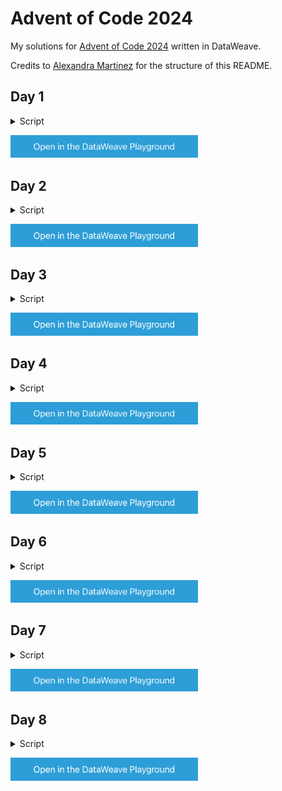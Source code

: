 # Advent of Code 2024

My solutions for [Advent of Code 2024](https://adventofcode.com/2024/) written in DataWeave.

Credits to [Alexandra Martinez](https://github.com/alexandramartinez/adventofcode-2024/tree/main) for the structure of this README.

## Day 1

<details>
  <summary>Script</summary>
  https://github.com/mtransier/AdventOfCode2024/blob/1ed4f7cce2a681169e490271764e49eae0366f1a/day1/transform.dwl#L1-L17
</details>

<a href="https://dataweave.mulesoft.com/learn/playground?projectMethod=GHRepo&repo=mtransier%2FAdventOfCode2024&path=day1"><img width="300" src="images/dwplayground-button.png"></a>

## Day 2

<details>
  <summary>Script</summary>
  https://github.com/mtransier/AdventOfCode2024/blob/1ed4f7cce2a681169e490271764e49eae0366f1a/day2/transform.dwl#L1-L27
</details>

<a href="https://dataweave.mulesoft.com/learn/playground?projectMethod=GHRepo&repo=mtransier%2FAdventOfCode2024&path=day2"><img width="300" src="images/dwplayground-button.png"></a>

## Day 3

<details>
  <summary>Script</summary>
  https://github.com/mtransier/AdventOfCode2024/blob/1ed4f7cce2a681169e490271764e49eae0366f1a/day3/transform.dwl#L1-L43
</details>

<a href="https://dataweave.mulesoft.com/learn/playground?projectMethod=GHRepo&repo=mtransier%2FAdventOfCode2024&path=day3"><img width="300" src="images/dwplayground-button.png"></a>

## Day 4

<details>
  <summary>Script</summary>
  https://github.com/mtransier/AdventOfCode2024/blob/1ed4f7cce2a681169e490271764e49eae0366f1a/day4/transform.dwl#L1-L37
</details>

<a href="https://dataweave.mulesoft.com/learn/playground?projectMethod=GHRepo&repo=mtransier%2FAdventOfCode2024&path=day4"><img width="300" src="images/dwplayground-button.png"></a>

## Day 5

<details>
  <summary>Script</summary>
  https://github.com/mtransier/AdventOfCode2024/blob/1ed4f7cce2a681169e490271764e49eae0366f1a/day5/transform.dwl#L1-L41
</details>

<a href="https://dataweave.mulesoft.com/learn/playground?projectMethod=GHRepo&repo=mtransier%2FAdventOfCode2024&path=day5"><img width="300" src="images/dwplayground-button.png"></a>

## Day 6

<details>
  <summary>Script</summary>
  https://github.com/mtransier/AdventOfCode2024/blob/791abaa2f194143b7d8c6258b68de0cf83f4183a/day6/transform.dwl#L1-L116
</details>

<a href="https://dataweave.mulesoft.com/learn/playground?projectMethod=GHRepo&repo=mtransier%2FAdventOfCode2024&path=day6"><img width="300" src="images/dwplayground-button.png"></a>

## Day 7

<details>
  <summary>Script</summary>
  https://github.com/mtransier/AdventOfCode2024/blob/1ed4f7cce2a681169e490271764e49eae0366f1a/day7/transform.dwl#L1-L38
</details>

<a href="https://dataweave.mulesoft.com/learn/playground?projectMethod=GHRepo&repo=mtransier%2FAdventOfCode2024&path=day7"><img width="300" src="images/dwplayground-button.png"></a>

## Day 8

<details>
  <summary>Script</summary>
  https://github.com/mtransier/AdventOfCode2024/blob/58900a9c2bc1e70ae13bede39c0f467c2c8cdd67/day8/transform.dwl#L1-L57
</details>

<a href="https://dataweave.mulesoft.com/learn/playground?projectMethod=GHRepo&repo=mtransier%2FAdventOfCode2024&path=day8"><img width="300" src="images/dwplayground-button.png"></a>

